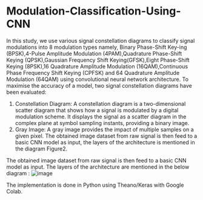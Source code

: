 # Modulation-Classification-Using-CNN
In this study, we use various signal constellation diagrams to classify signal modulations into 8 modulation types namely, Binary Phase-Shift Key-ing (BPSK),4-Pulse Amplitude Modulation (4PAM),Quadrature Phase-Shift Keying (QPSK),Gaussian Frequency Shift Keying(GFSK),Eight Phase-Shift Keying (8PSK),16 Quadrature Amplitude Modulation (16QAM),Continuous Phase Frequency Shift Keying (CPFSK) and 64 Quadrature Amplitude Modulation (64QAM) using convolutional neural network architecture. To maximise the accuracy of a model, two signal constellation diagrams have been evaluated:
1. Constellation Diagram: A constellation diagram is a two-dimensional scatter diagram that shows how a signal is modulated by a digital modulation scheme. It displays the signal as a scatter diagram in the complex plane at symbol sampling instants, providing a binary image.
2. Gray Image: A gray image provides the impact of multiple samples on a given pixel. The obtained image dataset from raw signal is then feed to a basic CNN model as input, the layers of the architecture is mentioned in the diagram Figure2.

The obtained image dataset from raw signal is then feed to a basic CNN model as input. The layers of the architecture are mentioned in the below diagram :
![image](https://github.com/SirxChinni/Modulation-Classification-Based-on-Signal-Constellation-Diagrams-and-Deep-Learning/assets/118927425/9fcecc78-7c0d-47e7-8428-615178c520ca)

The implementation is done in Python using Theano/Keras with Google Colab.
